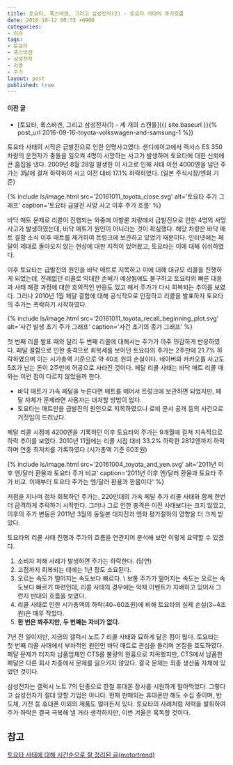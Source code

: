 ```yaml
---
title: 토요타, 폭스바겐, 그리고 삼성전자(2) - 토요타 사태의 주가흐름
date: 2016-10-12 00:33 +0900
categories:
- 이슈
tags:
- 토요타
- 폭스바겐
- 삼성전자
- 리콜
- 주가
layout: post
published: true
---
```


#### 이전 글

* [토요타, 폭스바겐, 그리고 삼성전자(1) - 세 개의 스캔들]({{ site.baseurl }}{% post_url 2016-09-16-toyota-volkswagen-and-samsung-1 %})

토요타 사태의 시작은 급발진으로 인한 인명사고였다. 샌디에이고에서 렉서스 ES 350차량의 운전자가 충돌을 일으켜 4명이 사망하는 사고가 발생하며 토요타에 대한 신뢰에 큰 흠집을 냈다. 2009년 8월 28일 발생한 이 사고로 인해 사태 이전 4000엔을 넘던 주가는 3달에 걸쳐 하락하여 사고 이전 대비 17.1% 하락하였다. (일본 주식시장/엔화 기준)

{% include ls/image.html
   src='20161011_toyota_close.svg'
   alt='토요타 주가 그래프'
   caption='토요타 급발진 사망 사고 이후 주가 흐름' %}

바닥 매트 문제로 리콜이 진행되는 와중에 아발론 차량에서 급발진으로 인한 4명의 사망 사고가 발생하였는데, 바닥 매트가 원인이 아니라는 것이 확실했다. 해당 차량은 바닥 매트 결함 소식 이후 매트를 제거하여 트렁크에 보관하고 있었기 때문이다. 인터넷에는 페달이 제대로 돌아오지 않는 현상에 대한 지적이 있어왔고, 토요타는 이에 대해 쉬쉬하였다.

이후 토요타는 급발진의 원인을 바닥 매트로 지목하고 이에 대해 대규모 리콜을 진행하게 되었는데, 전례없던 리콜로 막대한 손해가 예상됨에도 불구하고 토요타의 빠른 대응과 사태 해결 과정에 대한 호의적인 반응도 있고 해서 주가가 다시 회복되는 추이를 보였다. 그러나 2010년 1월 페달 결함에 대해 공식적으로 인정하고 리콜을 발표하자 토요타의 주가는 폭락하기 시작하였다.

{% include ls/image.html
   src='20161011_toyota_recall_beginning_plot.svg'
   alt='사건 발생 초기 주가 그래프'
   caption='사건 초기의 종가 그래프' %}

첫 번째 리콜 발표 때와 달리 두 번째 리콜에 대해서는 주가가 아주 민감하게 반응하였다. 페달 결함으로 인한 충격으로 회복세를 보이던 토요타의 주가는 2주만에 21.7% 하락하였으며 이는 시가총액 기준으로 약 40조 원의 손실이다. 네이버와 카카오를 사고도 5조가 남는 돈이 2주만에 허공으로 사라진 것이다. 페달 리콜 사태는 바닥 매트 리콜 때와는 이런 점이 다르지 않았을까 한다.

* 바닥 매트가 가속 페달을 누른다면 매트를 떼어서 트렁크에 보관하면 되었지만, 페달 자체가 문제라면 사용자는 대처할 방법이 없다.
* 토요타는 매트만을 급발진의 원인으로 지목하였으나 로비 문서 공개 등의 사건으로 거짓임이 드러났다.

페달 리콜 시점에 4200엔을 기록하던 이후 토요타의 주가는 9개월에 걸쳐 지속적으로 하락 추이를 보였다. 2010년 11월에는 리콜 시점 대비 33.2% 하락한 2812엔까지 하락하며 연중 최저치를 기록하였다.(시가총액 기준 60조원)

{% include ls/image.html
   src='20161004_toyota_and_yen.svg'
   alt='2011년 이후 엔/달러 환율과 토요타 주가 비교'
   caption='2011년 이후 엔/달러 환율과 토요타 주가 비교. 이때부터 토요타 주가는 엔/달러 환율과 한몸이다' %}

저점을 지나며 점차 회복하던 주가는, 220만대의 가속 페달 추가 리콜 사태와 함께 한번 더 급격하게 추락하기 시작한다. 그러나 그로 인한 충격은 이전 사태보다는 크지 않았고, 이후의 주가 변동은 2011년 3월의 동일본 대지진과 엔화 평가절하의 영향을 더 크게 받았다.

토요타의 리콜 사태 진행과 주가의 흐름을 연관지어 분석해 보면 이렇게 요약할 수 있겠다.

1. 소비자 피해 사례가 발생하면 주가는 하락한다. (당연)
1. 고점까지 회복되는 데에는 1년 정도 소요된다.
1. 오르는 속도가 떨어지는 속도보다 빠르다. \\
   보통 주가가 떨어지는 속도는 오르는 속도보다 빠르기 마련인데, 리콜 사태의 경우에는 악재 이벤트가 지배하고 있어서 그런지 반대의 흐름을 보였다.
1. 리콜 사태로 인한 시가총액의 하락(40~60조원)에 비해 토요타의 실제 손실(3~4조원)은 매우 작았다.
1. **한 번은 봐주지만, 두 번째는 자비가 없다.**

7년 전 일이지만, 지금의 갤럭시 노트 7 리콜 사태와 묘하게 닮은 점이 많다. 토요타는 첫 번째 리콜 사태에서 부차적인 원인인 바닥 매트로 관심을 돌리며 본질을 호도하였다. 페달 문제가 터지자 납품업체인 CTS를 불량의 원흉으로 지목했지만, CTS에서 납품한 페달은 다른 회사 차종에서 문제를 일으키지 않았다. 결국 문제는 최종 생산품 자체에 있었던 것이다.

삼성전자는 갤럭시 노트 7의 단종으로 한철 휴대폰 장사를 시원하게 말아먹었다. 그렇다고 삼성전자가 절대 망할 기업은 아니다. 현재 판매되는 휴대폰만 해도 수십 종이며, 반도체, 가전 등 휴대폰 이외의 제품도 얼마든지 있다. 토요타의 사례처럼 저력을 발휘하여 주가 하락은 결국 극복해 낼 거라 생각하지만, 이번 겨울은 혹독할 것이다.

## 참고

[토요타 사태에 대해 시간순으로 잘 정리된 글(motortrend)](http://www.motortrend.com/news/toyota-recall-crisis/)


